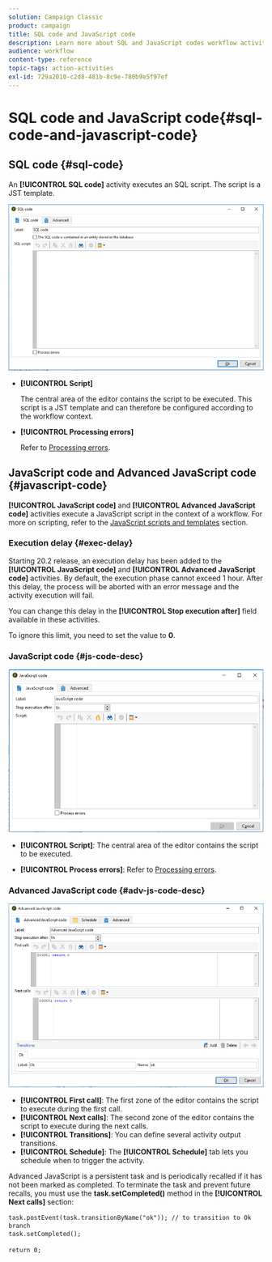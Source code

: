 ```yaml
---
solution: Campaign Classic
product: campaign
title: SQL code and JavaScript code
description: Learn more about SQL and JavaScript codes workflow activities
audience: workflow
content-type: reference
topic-tags: action-activities
exl-id: 729a2010-c2d8-481b-8c9e-780b9e5f97ef
---
```

# SQL code and JavaScript code{#sql-code-and-javascript-code}

## SQL code {#sql-code}

An **[!UICONTROL SQL code]** activity executes an SQL script. The script is a JST template.

   ![](assets/sql_code.png)

* **[!UICONTROL Script]**

  The central area of the editor contains the script to be executed. This script is a JST template and can therefore be configured according to the workflow context.

* **[!UICONTROL Processing errors]**

  Refer to [Processing errors](../../workflow/using/monitoring-workflow-execution.md#processing-errors).

## JavaScript code and Advanced JavaScript code {#javascript-code}

**[!UICONTROL JavaScript code]** and **[!UICONTROL Advanced JavaScript code]** activities execute a JavaScript script in the context of a workflow. For more on scripting, refer to the [JavaScript scripts and templates](../../workflow/using/javascript-scripts-and-templates.md) section.

### Execution delay {#exec-delay}

Starting 20.2 release, an execution delay has been added to the **[!UICONTROL JavaScript code]** and **[!UICONTROL Advanced JavaScript code]** activities. By default, the execution phase cannot exceed 1 hour. After this delay, the process will be aborted with an error message and the activity execution will fail.

You can change this delay in the **[!UICONTROL Stop execution after]** field available in these activities.

To ignore this limit, you need to set the value to **0**.

### JavaScript code {#js-code-desc}

![](assets/javascript_code.png)

* **[!UICONTROL Script]**: The central area of the editor contains the script to be executed.

* **[!UICONTROL Process errors]**: Refer to [Processing errors](../../workflow/using/monitoring-workflow-execution.md#processing-errors).

### Advanced JavaScript code {#adv-js-code-desc}

![](assets/advanced_javascript_code.png)

* **[!UICONTROL First call]**: The first zone of the editor contains the script to execute during the first call.
* **[!UICONTROL Next calls]**: The second zone of the editor contains the script to execute during the next calls.
* **[!UICONTROL Transitions]**: You can define several activity output transitions.
* **[!UICONTROL Schedule]**: The **[!UICONTROL Schedule]** tab lets you schedule when to trigger the activity.

Advanced JavaScript is a persistent task and is periodically recalled if it has not been marked as completed. To terminate the task and prevent future recalls, you must use the **task.setCompleted()** method in the **[!UICONTROL Next calls]** section:

```
task.postEvent(task.transitionByName("ok")); // to transition to Ok branch
task.setCompleted();

return 0;
```
